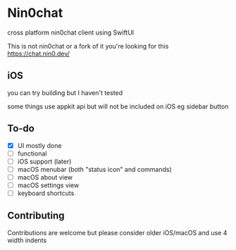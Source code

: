# Nin0chat
cross platform nin0chat client using SwiftUI

This is not nin0chat or a fork of it you're looking for this https://chat.nin0.dev/

## iOS
you can try building but I haven't tested

some things use appkit api but will not be included on iOS eg sidebar button

## To-do
- [x] UI mostly done
- [ ] functional
- [ ] iOS support (later)
- [ ] macOS menubar (both "status icon" and commands)
- [ ] macOS about view
- [ ] macOS settings view
- [ ] keyboard shortcuts

## Contributing
Contributions are welcome but please consider older iOS/macOS and use 4 width indents
